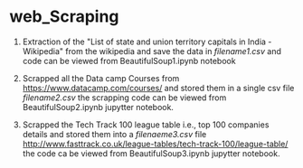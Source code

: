 # web_Scraping
1. Extraction of the "List of state and union territory capitals in India - Wikipedia"  from the wikipedia and save the data in 
   *filename1.csv* and code can be viewed from BeautifulSoup1.ipynb notebook

2. Scrapped all the Data camp Courses from https://www.datacamp.com/courses/ and stored them in a single csv file *filename2.csv* 
    the scrapping code can be viewed from BeautifulSoup2.ipynb jupytter notebook.
    
3. Scrapped the Tech Track 100 league table i.e., top 100 companies details and stored them  into a *filenaeme3.csv* file 
    http://www.fasttrack.co.uk/league-tables/tech-track-100/league-table/ the code ca be viewed from BeautifulSoup3.ipynb jupytter notebook.
